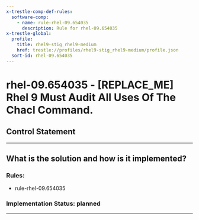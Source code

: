 ```yaml
---
x-trestle-comp-def-rules:
  software-comp:
    - name: rule-rhel-09.654035
      description: Rule for rhel-09.654035
x-trestle-global:
  profile:
    title: rhel9-stig_rhel9-medium
    href: trestle://profiles/rhel9-stig_rhel9-medium/profile.json
  sort-id: rhel-09.654035
---
```


# rhel-09.654035 - \[REPLACE_ME\] Rhel 9 Must Audit All Uses Of The Chacl Command.

## Control Statement

______________________________________________________________________

## What is the solution and how is it implemented?

<!-- For implementation status enter one of: implemented, partial, planned, alternative, not-applicable -->

<!-- Note that the list of rules under ### Rules: is read-only and changes will not be captured after assembly to JSON -->

<!-- Add control implementation description here for control: rhel-09.654035 -->

### Rules:

  - rule-rhel-09.654035

### Implementation Status: planned

______________________________________________________________________
